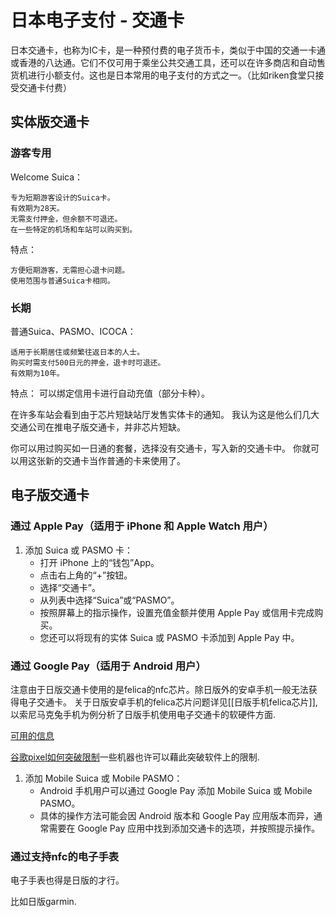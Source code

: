 # 日本电子支付 - 交通卡


日本交通卡，也称为IC卡，是一种预付费的电子货币卡，类似于中国的交通一卡通或香港的八达通。它们不仅可用于乘坐公共交通工具，还可以在许多商店和自动售货机进行小额支付。这也是日本常用的电子支付的方式之一。（比如riken食堂只接受交通卡付费）


## 实体版交通卡

### 游客专用

Welcome Suica：

    专为短期游客设计的Suica卡。
    有效期为28天。
    无需支付押金，但余额不可退还。
    在一些特定的机场和车站可以购买到。

特点：

    方便短期游客，无需担心退卡问题。
    使用范围与普通Suica卡相同。

### 长期

普通Suica、PASMO、ICOCA：

    适用于长期居住或频繁往返日本的人士。
    购买时需支付500日元的押金，退卡时可退还。
    有效期为10年。

特点：
    可以绑定信用卡进行自动充值（部分卡种）。

在许多车站会看到由于芯片短缺站厅发售实体卡的通知。 我认为这是他么们几大交通公司在推电子版交通卡，并非芯片短缺。


 你可以用过购买如一日通的套餐，选择没有交通卡，写入新的交通卡中。 你就可以用这张新的交通卡当作普通的卡来使用了。


## 电子版交通卡

### 通过 Apple Pay（适用于 iPhone 和 Apple Watch 用户）

1. 添加 Suica 或 PASMO 卡：
    - 打开 iPhone 上的“钱包”App。
    - 点击右上角的“+”按钮。
    - 选择“交通卡”。
    - 从列表中选择“Suica”或“PASMO”。
    - 按照屏幕上的指示操作，设置充值金额并使用 Apple Pay 或信用卡完成购买。
    - 您还可以将现有的实体 Suica 或 PASMO 卡添加到 Apple Pay 中。

### 通过 Google Pay（适用于 Android 用户）

注意由于日版交通卡使用的是felica的nfc芯片。除日版外的安卓手机一般无法获得电子交通卡。 关于日版安卓手机的felica芯片问题详见[[日版手机felica芯片]],以索尼马克兔手机为例分析了日版手机使用电子交通卡的软硬件方面.

[可用的信息](https://www.v2ex.com/t/1091210)

[谷歌pixel如何突破限制](https://github.com/kormax/osaifu-keitai-google-pixel)一些机器也许可以藉此突破软件上的限制.

1. 添加 Mobile Suica 或 Mobile PASMO：
    - Android 手机用户可以通过 Google Pay 添加 Mobile Suica 或 Mobile PASMO。
    - 具体的操作方法可能会因 Android 版本和 Google Pay 应用版本而异，通常需要在 Google Pay 应用中找到添加交通卡的选项，并按照提示操作。

### 通过支持nfc的电子手表

电子手表也得是日版的才行。

比如日版garmin.